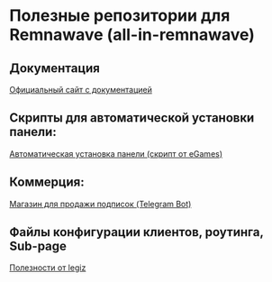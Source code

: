 # Полезные репозитории для Remnawave (all-in-remnawave)

## Документация
[Официальный сайт с документацией](https://remna.st)

## Скрипты для автоматической установки панели:
[Автоматическая установка панели (скрипт от eGames)](https://github.com/eGamesAPI/remnawave-reverse-proxy)

## Коммерция:
[Магазин для продажи подписок (Telegram Bot)](https://github.com/Jolymmiles/remnawave-telegram-shop)

## Файлы конфигурации клиентов, роутинга, Sub-page
[Полезности от legiz](https://github.com/legiz-ru/my-remnawave)
